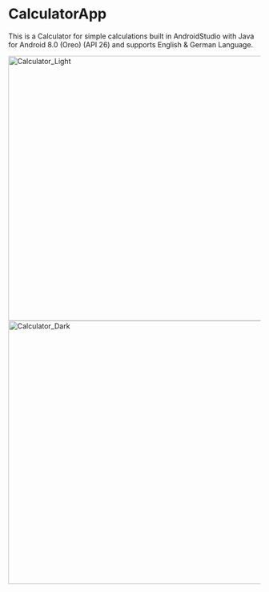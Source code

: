 # CalculatorApp
This is a Calculator for simple calculations built in AndroidStudio with Java for Android 8.0 (Oreo) (API 26) and supports English & German Language.

<img width="529" alt="Calculator_Light" src="https://user-images.githubusercontent.com/97851328/193064640-00db2eae-2a8a-4c3e-a011-afe0c4d6f732.png">
<img width="526" alt="Calculator_Dark" src="https://user-images.githubusercontent.com/97851328/193064684-f7c33b5b-796d-4a47-951a-3ae62f041392.png">
